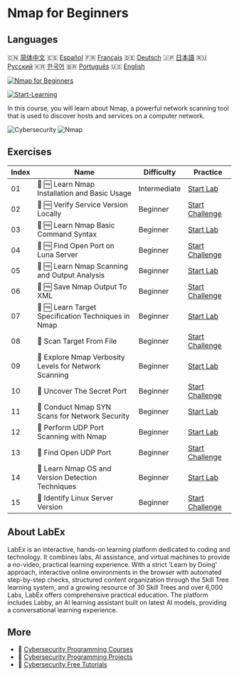 # Nmap for Beginners

## Languages

🇨🇳 [简体中文](README_zh.md) 🇪🇸 [Español](README_es.md) 🇫🇷 [Français](README_fr.md) 🇩🇪 [Deutsch](README_de.md) 🇯🇵 [日本語](README_ja.md) 🇷🇺 [Русский](README_ru.md) 🇰🇷 [한국어](README_ko.md) 🇧🇷 [Português](README_pt.md) 🇺🇸 [English](README.md) 

[![Nmap for Beginners](https://cover-creator.labex.io/nmap-for-beginners.png)](https://labex.io/courses/nmap-for-beginners)

[![Start-Learning](https://img.shields.io/badge/Start-Learning-whitesmoke?style=for-the-badge)](https://labex.io/courses/nmap-for-beginners)

In this course, you will learn about Nmap, a powerful network scanning tool that is used to discover hosts and services on a computer network.

![Cybersecurity](https://img.shields.io/badge/Cybersecurity-whitesmoke?style=for-the-badge&logo=cybersecurity)
![Nmap](https://img.shields.io/badge/Nmap-whitesmoke?style=for-the-badge&logo=nmap)


## Exercises

|   Index | Name                                                   | Difficulty   | Practice                                                                                                                          |
|---------|--------------------------------------------------------|--------------|-----------------------------------------------------------------------------------------------------------------------------------|
|      01 | 📖 🆓 Learn Nmap Installation and Basic Usage          | Intermediate | <a target='_blank' href='https://labex.io/tutorials/nmap-learn-nmap-installation-and-basic-usage-415924'>Start Lab</a>            |
|      02 | 🎯 🆓 Verify Service Version Locally                   | Beginner     | <a target='_blank' href='https://labex.io/tutorials/nmap-verify-service-version-locally-548693'>Start Challenge</a>               |
|      03 | 📖 🆓 Learn Nmap Basic Command Syntax                  | Beginner     | <a target='_blank' href='https://labex.io/tutorials/nmap-learn-nmap-basic-command-syntax-415919'>Start Lab</a>                    |
|      04 | 🎯 🆓 Find Open Port on Luna Server                    | Beginner     | <a target='_blank' href='https://labex.io/tutorials/nmap-find-open-port-on-luna-server-548697'>Start Challenge</a>                |
|      05 | 📖 🆓 Learn Nmap Scanning and Output Analysis          | Beginner     | <a target='_blank' href='https://labex.io/tutorials/nmap-learn-nmap-scanning-and-output-analysis-415926'>Start Lab</a>            |
|      06 | 🎯 🆓 Save Nmap Output To XML                          | Beginner     | <a target='_blank' href='https://labex.io/tutorials/nmap-save-nmap-output-to-xml-548705'>Start Challenge</a>                      |
|      07 | 📖 🆓 Learn Target Specification Techniques in Nmap    | Beginner     | <a target='_blank' href='https://labex.io/tutorials/nmap-learn-target-specification-techniques-in-nmap-415935'>Start Lab</a>      |
|      08 | 🎯  Scan Target From File                              | Beginner     | <a target='_blank' href='https://labex.io/tutorials/nmap-scan-target-from-file-548715'>Start Challenge</a>                        |
|      09 | 📖  Explore Nmap Verbosity Levels for Network Scanning | Beginner     | <a target='_blank' href='https://labex.io/tutorials/nmap-explore-nmap-verbosity-levels-for-network-scanning-415939'>Start Lab</a> |
|      10 | 🎯  Uncover The Secret Port                            | Beginner     | <a target='_blank' href='https://labex.io/tutorials/nmap-uncover-the-secret-port-548724'>Start Challenge</a>                      |
|      11 | 📖  Conduct Nmap SYN Scans for Network Security        | Beginner     | <a target='_blank' href='https://labex.io/tutorials/nmap-conduct-nmap-syn-scans-for-network-security-415934'>Start Lab</a>        |
|      12 | 📖  Perform UDP Port Scanning with Nmap                | Beginner     | <a target='_blank' href='https://labex.io/tutorials/nmap-perform-udp-port-scanning-with-nmap-415938'>Start Lab</a>                |
|      13 | 🎯  Find Open UDP Port                                 | Beginner     | <a target='_blank' href='https://labex.io/tutorials/nmap-find-open-udp-port-548746'>Start Challenge</a>                           |
|      14 | 📖  Learn Nmap OS and Version Detection Techniques     | Beginner     | <a target='_blank' href='https://labex.io/tutorials/nmap-learn-nmap-os-and-version-detection-techniques-415925'>Start Lab</a>     |
|      15 | 🎯  Identify Linux Server Version                      | Beginner     | <a target='_blank' href='https://labex.io/tutorials/nmap-identify-linux-server-version-548747'>Start Challenge</a>                |

## About LabEx

LabEx is an interactive, hands-on learning platform dedicated to coding and technology. It combines labs, AI assistance, and virtual machines to provide a no-video, practical learning experience. With a strict 'Learn by Doing' approach, interactive online environments in the browser with automated step-by-step checks, structured content organization through the Skill Tree learning system, and a growing resource of 30 Skill Trees and over 6,000 Labs, LabEx offers comprehensive practical education. The platform includes Labby, an AI learning assistant built on latest AI models, providing a conversational learning experience.

## More

- 🔗 [Cybersecurity Programming Courses](https://github.com/labex-labs/awesome-programming-courses)
- 🔗 [Cybersecurity Programming Projects](https://github.com/labex-labs/awesome-programming-projects)
- 🔗 [Cybersecurity Free Tutorials](https://github.com/labex-labs/cybersecurity-free-tutorials)

